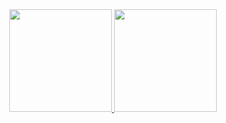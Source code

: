 <div align="center">
  <a href="https://github.com/gabrieloak">
  <img height="180em" src="https://github-readme-stats.vercel.app/api?username=gabrieloak&show_icons=true&theme=react&include_all_commits=true&count_private=true"/>
  <img height="180em" src="https://github-readme-stats.vercel.app/api/top-langs/?username=gabrieloak&layout=compact&langs_count=8&theme=react"/>
</div>

<!--
**GabrielOak/gabrieloak** is a ✨ _special_ ✨ repository because its `README.md` (this file) appears on your GitHub profile.

Here are some ideas to get you started:

- 🔭 I’m currently working on ...
- 🌱 I’m currently learning ...
- 👯 I’m looking to collaborate on ...
- 🤔 I’m looking for help with ...
- 💬 Ask me about ...
- 📫 How to reach me: ...
- 😄 Pronouns: ...
- ⚡ Fun fact: ...
-->
